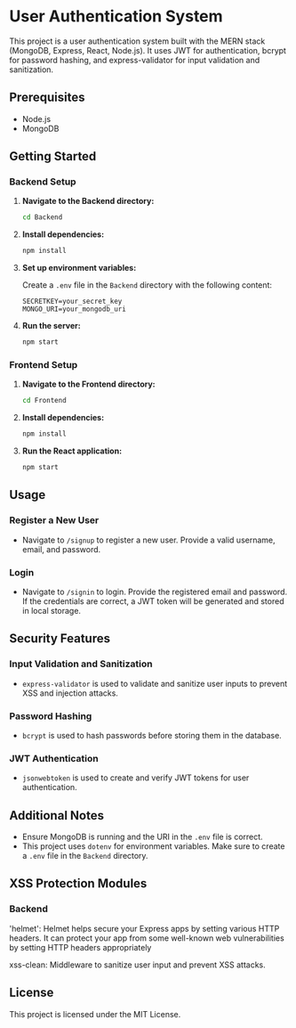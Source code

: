 # User Authentication System

This project is a user authentication system built with the MERN stack (MongoDB, Express, React, Node.js). It uses JWT for authentication, bcrypt for password hashing, and express-validator for input validation and sanitization.

## Prerequisites

- Node.js
- MongoDB

## Getting Started

### Backend Setup

1. **Navigate to the Backend directory:**

   ```bash
   cd Backend
   ```

2. **Install dependencies:**

   ```bash
   npm install
   ```

3. **Set up environment variables:**

   Create a `.env` file in the `Backend` directory with the following content:

   ```env
   SECRETKEY=your_secret_key
   MONGO_URI=your_mongodb_uri
   ```

4. **Run the server:**

   ```bash
   npm start
   ```

### Frontend Setup

1. **Navigate to the Frontend directory:**

   ```bash
   cd Frontend
   ```

2. **Install dependencies:**

   ```bash
   npm install
   ```

3. **Run the React application:**

   ```bash
   npm start
   ```

## Usage

### Register a New User

- Navigate to `/signup` to register a new user. Provide a valid username, email, and password.

### Login

- Navigate to `/signin` to login. Provide the registered email and password. If the credentials are correct, a JWT token will be generated and stored in local storage.

## Security Features

### Input Validation and Sanitization

- `express-validator` is used to validate and sanitize user inputs to prevent XSS and injection attacks.

### Password Hashing

- `bcrypt` is used to hash passwords before storing them in the database.

### JWT Authentication

- `jsonwebtoken` is used to create and verify JWT tokens for user authentication.

## Additional Notes

- Ensure MongoDB is running and the URI in the `.env` file is correct.
- This project uses `dotenv` for environment variables. Make sure to create a `.env` file in the `Backend` directory.

## XSS Protection Modules

### Backend

'helmet': Helmet helps secure your Express apps by setting various HTTP headers. It can protect your app from some well-known web vulnerabilities by setting HTTP headers appropriately

xss-clean: Middleware to sanitize user input and prevent XSS attacks.

## License

This project is licensed under the MIT License.
